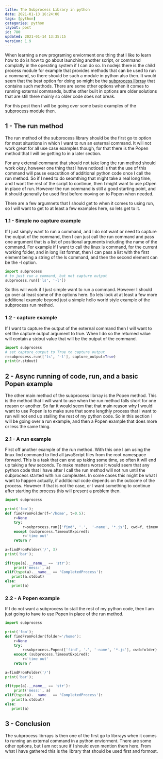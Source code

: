 ```yaml
---
title: The Subprocess Library in python
date: 2021-01-13 16:24:00
tags: [python]
categories: python
layout: post
id: 780
updated: 2021-01-14 13:35:15
version: 1.9
---
```


When learning a new programing enviorment one thing that I like to learn how to do is how to go about launching another script, or command complatly in the operating system if I can do so. In nodejs there is the child process module for example that provides methods that can be used to run a command, so there should be such a module in python also then. It would seem that the best option for doing so might be the [subprocess librray](https://docs.python.org/3.7/library/subprocess.html) that contains such methods. There are some other options when it comes to running external commands, butthe other built in options are older solutions that are still there mainly so older code does not break.

For this post then I will be going over some basic examples of the subprocess module then.

<!-- more -->

## 1 - The run method

The run method of the subprocess library should be the first go to option for most situstions in which I want to run an external command. It will not work great for all use case examples though, for that there is the Popen method that I will be getting to in a later section.

For any external command that should not take long the run method should work okay, however one thing that I have noticed is that the use of this command will pause exacutition of additional python code once I call the run method. So if I need to do seomthing that might take a real long time, and I want the rest of the script to continue, then I might want to use pOpen in place of run. However the run command is still a good starting point, and it should generally be used first before moving on to Popen when needed.

There are a few argumnets that I should get to when it comes to using run, so I will want to get to at least a few examples here, so lets get to it.

### 1.1 - Simple no capture example

If I just simply want to run a command, and I do not want or need to capture the output of the command, then I can just call the run command and pass one argument that is a list of positional arguments including the name of the command. For example if I want to call the linux ls command, for the current working folder, and in long list format, then I can pass a list with the first element being a string of the ls command, and then the second element can be the -l option.

```python
import subprocess
# to just run a command, but not capture output
subprocess.run(['ls', '-l'])
```

So this will work if I just simple want to run a command. However I should go over at least some of the options here. So lets look at at least a few more additional example beyond just a simple hello world style example of the subprocess run method.


### 1.2 - capture example 

If I want to capture the output of the external command then I will want to set the capture output argument to true. When I do so the returned value will contain a stdout value that will be the output of the command.

```python
import subprocess
# set capture_output to True to capture output
r=subprocess.run(['ls', '-l'], capture_output=True)
print(r.stdout)
```

## 2 - Async running of code, run, and a basic Popen example

The other main method of the subprocess librray is the Popen method. This is the method that I will want to use when the run method falls short for one reason or another. So far it would seem that that main reason why I would want to use Popen is to make sure that some lengthly process that I want to run will not end up stalling the rest of my python code. So in this section I will be going over a run example, and then a Popen example that does more or less the same thing.

### 2.1 - A run example

First off another example of the run method. With this one I am using the linux lind command to find all javaScript files from the root namespace forward. This is a task that can end up taking some time, so often it will end up taking a few seconds. To make matters worse it would seem that any python code that I have after I call the run method will not run until the subprocess started with run compleates. In some cases this might be what I want to happen actually, if additioinal code depends on the outcome of the process. However if that is not the case, or I want something to continue after starting the process this will present a problem then.

```python
import subprocess
 
print('foo');
def findFromFolder(f='/home', t=0.5):
    r=None
    try:
        r=subprocess.run(['find', '.',  '-name', '*.js'], cwd=f, timeout=t, capture_output=True)
    except (subprocess.TimeoutExpired):
        r='time out'
    return r
 
a=findFromFolder('/', 3)
print('bar');
 
if(type(a).__name__ == 'str'):
    print('mess:', a)
elif(type(a).__name__ == 'CompletedProcess'):
   print(a.stdout)
else:
   print(a)
```

### 2.2 - A Popen example

If I do not want a subprocess to stall the rest of my python code, then I am just going to have to use Popen in place of the run method.

```python
import subprocess
 
print('foo');
def findFromFolder(folder='/home'):
    r=None
    try:
        r=subprocess.Popen(['find', '.', '-name', '*.js'], cwd=folder)
    except (subprocess.TimeoutExpired):
        r='time out'
    return r
 
a=findFromFolder('/')
print('bar');
 
if(type(a).__name__ == 'str'):
    print('mess:', a)
elif(type(a).__name__ == 'CompletedProcess'):
   print(a.stdout)
else:
   print(a)
```

## 3 - Conclusion

The subprocess librrays is then one of the first go to librrays when it comes to running an external command in a python enviorment. There are some other options, but I am not sure if I should even mention them here. From what I have gathered this is the library that should be used first and formost.